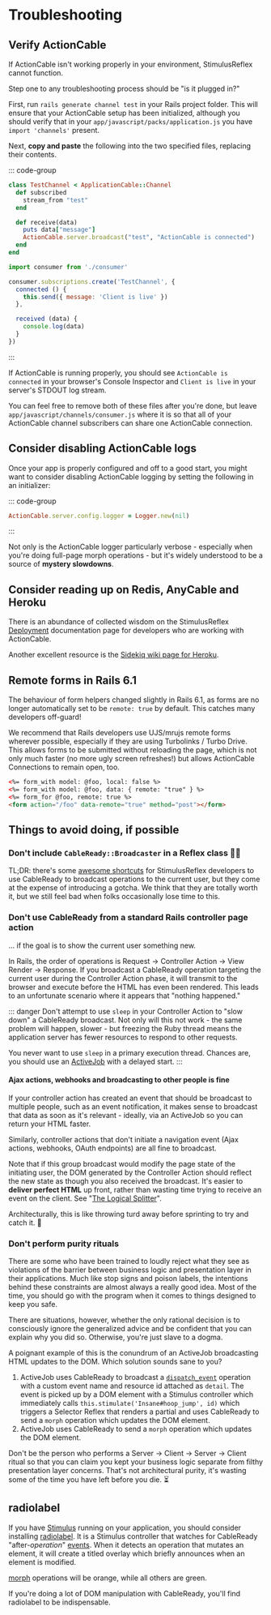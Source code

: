 # Troubleshooting

## Verify ActionCable

If ActionCable isn't working properly in your environment, StimulusReflex cannot function.

Step one to any troubleshooting process should be "is it plugged in?"

First, run `rails generate channel test` in your Rails project folder. This will ensure that your ActionCable setup has been initialized, although you should verify that in your `app/javascript/packs/application.js` you have `import 'channels'` present.

Next, **copy and paste** the following into the two specified files, replacing their contents.

::: code-group
```ruby [app/channels/test_channel.rb]
class TestChannel < ApplicationCable::Channel
  def subscribed
    stream_from "test"
  end

  def receive(data)
    puts data["message"]
    ActionCable.server.broadcast("test", "ActionCable is connected")
  end
end
```

```javascript [app/javascript/channels/test_channel.js]
import consumer from './consumer'

consumer.subscriptions.create('TestChannel', {
  connected () {
    this.send({ message: 'Client is live' })
  },

  received (data) {
    console.log(data)
  }
})
```
:::

If ActionCable is running properly, you should see `ActionCable is connected` in your browser's Console Inspector and `Client is live` in your server's STDOUT log stream.

You can feel free to remove both of these files after you're done, but leave `app/javascript/channels/consumer.js` where it is so that all of your ActionCable channel subscribers can share one ActionCable connection.

## Consider disabling ActionCable logs

Once your app is properly configured and off to a good start, you might want to consider disabling ActionCable logging by setting the following in an initializer:

::: code-group
```ruby [config/initializers/action_cable.rb]
ActionCable.server.config.logger = Logger.new(nil)
```
:::

Not only is the ActionCable logger particularly verbose - especially when you're doing full-page morph operations - but it's widely understood to be a source of **mystery slowdowns**.

## Consider reading up on Redis, AnyCable and Heroku

There is an abundance of collected wisdom on the StimulusReflex [Deployment](https://docs.stimulusreflex.com/appendices/deployment) documentation page for developers who are working with ActionCable.

Another excellent resource is the [Sidekiq wiki page for Heroku](https://github.com/mperham/sidekiq/wiki/Heroku).

## Remote forms in Rails 6.1

The behaviour of form helpers changed slightly in Rails 6.1, as forms are no longer automatically set to be `remote: true` by default. This catches many developers off-guard!

We recommend that Rails developers use UJS/mrujs remote forms wherever possible, especially if they are using Turbolinks / Turbo Drive. This allows forms to be submitted without reloading the page, which is not only much faster (no more ugly screen refreshes!) but allows ActionCable Connections to remain open, too.

```html
<%= form_with model: @foo, local: false %>
<%= form_with model: @foo, data: { remote: "true" } %>
<%= form_for @foo, remote: true %>
<form action="/foo" data-remote="true" method="post"></form>
```

## Things to avoid doing, if possible

### Don't include `CableReady::Broadcaster` in a Reflex class 🙅‍♂️

TL;DR: there's some [awesome shortcuts](https://docs.stimulusreflex.com/guide/cableready#using-cableready-inside-a-reflex-action) for StimulusReflex developers to use CableReady to broadcast operations to the current user, but they come at the expense of introducing a gotcha. We think that they are totally worth it, but we still feel bad when folks occasionally lose time to this.

### Don't use CableReady from a standard Rails controller page action

... if the goal is to show the current user something new.

In Rails, the order of operations is Request -&gt; Controller Action -&gt; View Render -&gt; Response. If you broadcast a CableReady operation targeting the current user during the Controller Action phase, it will transmit to the browser and execute before the HTML has even been rendered. This leads to an unfortunate scenario where it appears that "nothing happened."

::: danger
Don't attempt to use `sleep` in your Controller Action to "slow down" a CableReady broadcast. Not only will this not work - the same problem will happen, slower - but freezing the Ruby thread means the application server has fewer resources to respond to other requests.

You never want to use `sleep` in a primary execution thread. Chances are, you should use an [ActiveJob](https://guides.rubyonrails.org/active_job_basics.html) with a delayed start.
:::

#### Ajax actions, webhooks and broadcasting to other people is fine

If your controller action has created an event that should be broadcast to multiple people, such as an event notification, it makes sense to broadcast that data as soon as it's relevant - ideally, via an ActiveJob so you can return your HTML faster.

Similarly, controller actions that don't initiate a navigation event (Ajax actions, webhooks, OAuth endpoints) are all fine to broadcast.

Note that if this group broadcast would modify the page state of the initiating user, the DOM generated by the Controller Action should reflect the new state as though you also received the broadcast. It's easier to **deliver perfect HTML** up front, rather than wasting time trying to receive an event on the client. See "[The Logical Splitter](/guide/leveraging-stimulus#example-3-the-logical-splitter)".

Architecturally, this is like throwing turd away before sprinting to try and catch it. 💩

### Don't perform purity rituals

There are some who have been trained to loudly reject what they see as violations of the barrier between business logic and presentation layer in their applications. Much like stop signs and poison labels, the intentions behind these constraints are almost always a really good idea. Most of the time, you should go with the program when it comes to things designed to keep you safe.

There are situations, however, whether the only rational decision is to consciously ignore the generalized advice and be confident that you can explain why you did so. Otherwise, you're just slave to a dogma.

A poignant example of this is the conundrum of an ActiveJob broadcasting HTML updates to the DOM. Which solution sounds sane to you?

1. ActiveJob uses CableReady to broadcast a [`dispatch_event`](/reference/operations/event-dispatch#dispatch-event) operation with a custom event name and resource id attached as `detail`. The event is picked up by a DOM element with a Stimulus controller which immediately calls `this.stimulate('Insane#hoop_jump', id)` which triggers a Selector Reflex that renders a partial and uses CableReady to send a `morph` operation which updates the DOM element.
2. ActiveJob uses CableReady to send a `morph` operation which updates the DOM element.

Don't be the person who performs a Server -&gt; Client -&gt; Server -&gt; Client ritual so that you can claim you kept your business logic separate from filthy presentation layer concerns. That's not architectural purity, it's wasting some of the time you have left before you die. ⏳

## radiolabel

If you have [Stimulus](/guide/leveraging-stimulus#installing-stimulus) running on your application, you should consider installing [radiolabel](https://github.com/leastbad/radiolabel). It is a Stimulus controller that watches for CableReady "after-_operation_" [events](/guide/working-with-cableready#listening-for-events). When it detects an operation that mutates an element, it will create a titled overlay which briefly announces when an element is modified.

[morph](/reference/operations/dom-mutations#morph) operations will be orange, while all others are green.

If you're doing a lot of DOM manipulation with CableReady, you'll find radiolabel to be indispensable.
